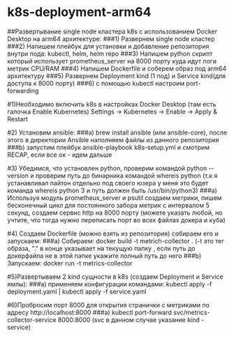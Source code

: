 # k8s-deployment-arm64
##Развертывание single node кластера k8s с использованием Docker Desktop на arm64 архитектуре:
###1) Развернем single node кластер
###2) Напишем плейбук для установки и добавление репозитория внутри пода: kubectl, helm, helm repo
###3) Напишем python скрипт который использует prometheus_server на 8000 порту куда идут логи метрик CPU/RAM
###4) Напишем Dockerfile и соберем образ под arm64 архитектуру
###5) Развернем Deployment kind (1 под) и Service kind(для доступа к 8000 порту)
###6) с помощью kubectl настроим port-forwarding 



#1)Необходимо включить k8s в настройках Docker Desktop (там есть галочка Enable Kubernetes)
Settings → Kubernetes → Enable → Apply & Restart

#2) Установим ansible:
###a) brew install ansible (или ansible-core), после этого в директории Ansible наполняем файлы из данного репозитория
###b) запустим плейбук ansible-playbook k8s-setup.yml и смотрим RECAP, если все ок - идем дальше

#3) Убедимся, что установлен python, проверим командой python --version и проверим путь до бинарника командой whereis python (т.к я устанавливал пайтон отдельно под своего юзера у меня это будет команда whereis python 3 и путь должен быть /usr/bin/python3)
###a) Используя модуль prometheus_server и psutil создаем метрики, пишем бесконечный цикл для постоянного забора метрик с интервалом 5 секунд, создаем сервис http на 8000 порту (можете указать любой, но учтите, что тогда нужно переписать порт во всех файлах докера и куба)

#4) Создаем Dockerfile (можно взять из репозитория) собираем его и запускаем:
###a) Собираем: docker build -t metrich-collector . (-t это тег образа, "." в конце указывает на текущую папку , если путь до докерфайла не в этой папке укажите полный путь до него
###b) Запускаем: docker run -t metrics-collector

#5)Развертываем 2 kind сущности в k8s (создаем Deployment и Service ямлы):
###a) применяем конфигурации командами: kubectl apply -f deployment.yaml | kubectl apply -f service.yaml

#6)Пробросим порт 8000 для открытия странички с метриками по адресу http://localhost:8000
###a) kubectl port-forward svc/metrics-collector-service 8000:8000 (svc в данном случае указание kind - service)



